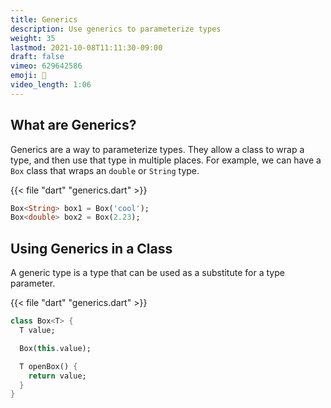 ```yaml
---
title: Generics
description: Use generics to parameterize types
weight: 35
lastmod: 2021-10-08T11:11:30-09:00
draft: false
vimeo: 629642586
emoji: 🎁
video_length: 1:06
---
```


## What are Generics?

Generics are a way to parameterize types. They allow a class to wrap a type, and then use that type in multiple places. For example, we can have a `Box` class that wraps an `double` or `String` type.

{{< file "dart" "generics.dart" >}}
```dart
Box<String> box1 = Box('cool');
Box<double> box2 = Box(2.23);
```


## Using Generics in a Class

A generic type is a type that can be used as a substitute for a type parameter. 

{{< file "dart" "generics.dart" >}}
```dart
class Box<T> {
  T value;

  Box(this.value);

  T openBox() {
    return value;
  }
}
```